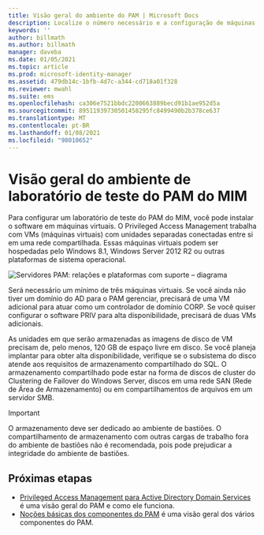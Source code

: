 ```yaml
---
title: Visão geral do ambiente do PAM | Microsoft Docs
description: Localize o número necessário e a configuração de máquinas virtuais para implantar o Privileged Access Management com êxito
keywords: ''
author: billmath
ms.author: billmath
manager: daveba
ms.date: 01/05/2021
ms.topic: article
ms.prod: microsoft-identity-manager
ms.assetid: 479db14c-1bfb-4d7c-a344-cd718a01f328
ms.reviewer: mwahl
ms.suite: ems
ms.openlocfilehash: ca306e7521bbdc2200663889becd91b1ae952d5a
ms.sourcegitcommit: 89511939730501458295fc8499490b2b378ce637
ms.translationtype: MT
ms.contentlocale: pt-BR
ms.lasthandoff: 01/08/2021
ms.locfileid: "98010652"
---
```

# <a name="mim-pam-test-lab-environment-overview"></a>Visão geral do ambiente de laboratório de teste do PAM do MIM

Para configurar um laboratório de teste do PAM do MIM, você pode instalar o software em máquinas virtuais.
O Privileged Access Management trabalha com VMs (máquinas virtuais) com unidades separadas conectadas entre si em uma rede compartilhada. Essas máquinas virtuais podem ser hospedadas pelo Windows 8.1, Windows Server 2012 R2 ou outras plataformas de sistema operacional.

![Servidores PAM: relações e plataformas com suporte – diagrama](media/pam-test-lab-architecture.png)

Será necessário um mínimo de três máquinas virtuais.  Se você ainda não tiver um domínio do AD para o PAM gerenciar, precisará de uma VM adicional para atuar como um controlador de domínio CORP.  Se você quiser configurar o software PRIV para alta disponibilidade, precisará de duas VMs adicionais.

As unidades em que serão armazenadas as imagens de disco de VM precisam de, pelo menos, 120 GB de espaço livre em disco.  Se você planeja implantar para obter alta disponibilidade, verifique se o subsistema do disco atende aos requisitos de armazenamento compartilhado do SQL.  O armazenamento compartilhado pode estar na forma de discos de cluster do Clustering de Failover do Windows Server, discos em uma rede SAN (Rede de Área de Armazenamento) ou em compartilhamentos de arquivos em um servidor SMB.

> [!IMPORTANT]
> O armazenamento deve ser dedicado ao ambiente de bastiões. O compartilhamento de armazenamento com outras cargas de trabalho fora do ambiente de bastiões não é recomendada, pois pode prejudicar a integridade do ambiente de bastiões.

## <a name="next-steps"></a>Próximas etapas

- [Privileged Access Management para Active Directory Domain Services](privileged-identity-management-for-active-directory-domain-services.md) é uma visão geral do PAM e como ele funciona.
- [Noções básicas dos componentes do PAM](principles-of-operation.md) é uma visão geral dos vários componentes do PAM.
